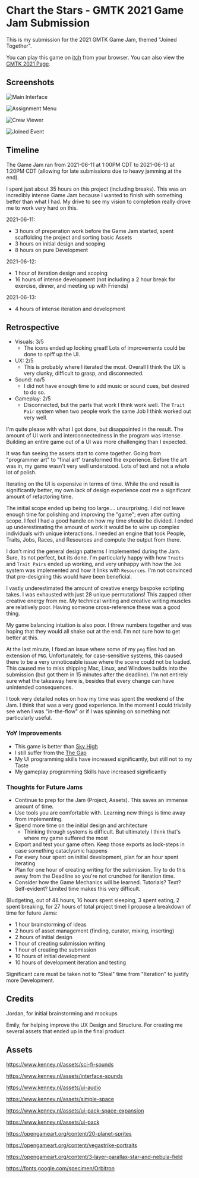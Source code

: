 # Chart the Stars - GMTK 2021 Game Jam Submission

This is my submission for the 2021 GMTK Game Jam, themed "Joined Together".

You can play this game on [itch](https://lafferty.itch.io/chart-the-stars) from your browser. You can also view the [GMTK 2021 Page](https://itch.io/jam/gmtk-2021/rate/1084587).

## Screenshots

![Main Interface](screenshots/main_interface.png "Main Interface")

![Assignment Menu](screenshots/assignment_menu.png "Assignment Menu")

![Crew Viewer](screenshots/crew_viewer.png "Crew Viewer")

![Joined Event](screenshots/joined_event.png "Joined Event")

## Timeline

The Game Jam ran from 2021-06-11 at 1:00PM CDT to 2021-06-13 at 1:20PM CDT (allowing for late submissions due to heavy jamming at the end).

I spent just about 35 hours on this project (including breaks). This was an incredibly intense Game Jam because I wanted to finish with something better than what I had. My drive to see my vision to completion really drove me to work very hard on this.

2021-06-11:
* 3 hours of preperation work before the Game Jam started, spent scaffolding the project and sorting basic Assets
* 3 hours on initial design and scoping
* 8 hours on pure Development

2021-06-12:
* 1 hour of iteration design and scoping
* 16 hours of intense development (not including a 2 hour break for exercise, dinner, and meeting up with Friends)

2021-06-13:
* 4 hours of intense iteration and development

## Retrospective

* Visuals: 3/5
    * The icons ended up looking great! Lots of improvements could be done to spiff up the UI.
* UX: 2/5
    * This is probably where I iterated the most. Overall I think the UX is very clunky, difficult to grasp, and disconnected.
* Sound: na/5
    * I did not have enough time to add music or sound cues, but desired to do so.
* Gameplay: 2/5
    * Disconnected, but the parts that work I think work well. The `Trait Pair` system when two people work the same Job I think worked out very well.

I'm quite please with what I got done, but disappointed in the result. The amount of UI work and interconnectedness in the program was intense. Building an entire game out of a UI was more challenging than I expected.

It was fun seeing the assets start to come together. Going from "programmer art" to "final art" transformed the experience. Before the art was in, my game wasn't very well understood. Lots of text and not a whole lot of polish.

Iterating on the UI is expensive in terms of time. While the end result is significantly better, my own lack of design experience cost me a significant amount of refactoring time.

The initial scope ended up being too large.... unsurprising. I did not leave enough time for polishing and improving the "game"; even after cutting scope. I feel I had a good handle on how my time *should* be divided. I ended up underestimating the amount of work it would be to wire up complex individuals with unique interactions. I needed an engine that took People, Traits, Jobs, Races, and Resources and compute the output from there.

I don't mind the general design patterns I implemented during the Jam. Sure, its not perfect, but its done. I'm particularly happy with how `Traits` and `Trait Pairs` ended up working, and very unhappy with how the `Job` system was implemented and how it links with `Resources`. I'm not convinced that pre-designing this would have been beneficial.

I vastly underestimated the amount of creative energy bespoke scripting takes. I was exhausted with just 28 unique permutations! This zapped other creative energy from me. My technical writing and creative writing muscles are relatively poor. Having someone cross-reference these was a good thing.

My game balancing intuition is also poor. I threw numbers together and was hoping that they would all shake out at the end. I'm not sure how to get better at this.

At the last minute, I fixed an issue where some of my `png` files had an extension of `PNG`. Unfortunately, for case-sensitive systems, this caused there to be a very unnoticeable issue where the scene could not be loaded. This caused me to miss shipping Mac, Linux, and Windows builds into the submission (but got them in 15 minutes after the deadline). I'm not entirely sure what the takeaway here is, besides that every change can have unintended consequences.

I took very detailed notes on how my time was spent the weekend of the Jam. I think that was a very good experience. In the moment I could trivially see when I was "in-the-flow" or if I was spinning on something not particularly useful.

### YoY Improvements

* This game is better than [Sky High](https://github.com/LaffertyDev/SkyHigh)
* I still suffer from the [The Gap](https://vimeo.com/85040589)
* My UI programming skills have increased significantly, but still not to my Taste
* My gameplay programming Skills have increased significantly

### Thoughts for Future Jams

* Continue to prep for the Jam (Project, Assets). This saves an immense amount of time.
* Use tools you are comfortable with. Learning new things is time away from implementing.
* Spend more time on the initial design and architecture
    * Thinking through systems is difficult. But ultimately I think that's where my game suffered the most
* Export and test your game often. Keep those exports as lock-steps in case something cataclysmic happens
* For every hour spent on initial development, plan for an hour spent iterating
* Plan for one hour of creating writing for the submission. Try to do this away from the Deadline so you're not crunched for iteration time.
* Consider how the Game Mechanics will be learned. Tutorials? Text? Self-evident? Limited time makes this very difficult.

(Budgeting, out of 48 hours, 16 hours spent sleeping, 3 spent eating, 2 spent breaking, for 27 hours of total project time)
I propose a breakdown of time for future Jams:
* 1 hour brainstorming of ideas
* 2 hours of asset management (finding, curator, mixing, inserting)
* 2 hours of initial design
* 1 hour of creating submission writing
* 1 hour of creating the submission
* 10 hours of initial development
* 10 hours of development iteration and testing

Significant care must be taken not to "Steal" time from "Iteration" to justify more Development.

## Credits

Jordan, for initial brainstorming and mockups

Emily, for helping improve the UX Design and Structure. For creating me several assets that ended up in the final product.

## Assets

https://www.kenney.nl/assets/sci-fi-sounds

https://www.kenney.nl/assets/interface-sounds

https://www.kenney.nl/assets/ui-audio

https://www.kenney.nl/assets/simple-space

https://www.kenney.nl/assets/ui-pack-space-expansion

https://www.kenney.nl/assets/ui-pack

https://opengameart.org/content/20-planet-sprites

https://opengameart.org/content/vegastrike-portraits

https://opengameart.org/content/3-layer-parallax-star-and-nebula-field

https://fonts.google.com/specimen/Orbitron